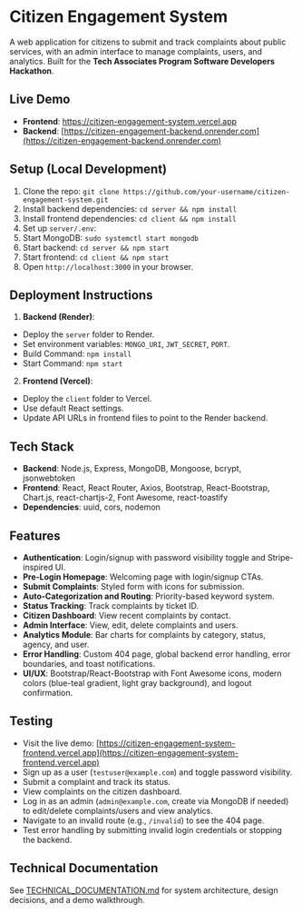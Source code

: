 # Citizen Engagement System

A web application for citizens to submit and track complaints about public services, with an admin interface to manage complaints, users, and analytics. Built for the **Tech Associates Program Software Developers Hackathon**.

## Live Demo
- **Frontend**: https://citizen-engagement-system.vercel.app
- **Backend**: [https://citizen-engagement-backend.onrender.com](https://citizen-engagement-backend.onrender.com)

## Setup (Local Development)
1. Clone the repo: `git clone https://github.com/your-username/citizen-engagement-system.git`
2. Install backend dependencies: `cd server && npm install`
3. Install frontend dependencies: `cd client && npm install`
4. Set up `server/.env`:
5. Start MongoDB: `sudo systemctl start mongodb`
6. Start backend: `cd server && npm start`
7. Start frontend: `cd client && npm start`
8. Open `http://localhost:3000` in your browser.

## Deployment Instructions
1. **Backend (Render)**:
- Deploy the `server` folder to Render.
- Set environment variables: `MONGO_URI`, `JWT_SECRET`, `PORT`.
- Build Command: `npm install`
- Start Command: `npm start`
2. **Frontend (Vercel)**:
- Deploy the `client` folder to Vercel.
- Use default React settings.
- Update API URLs in frontend files to point to the Render backend.

## Tech Stack
- **Backend**: Node.js, Express, MongoDB, Mongoose, bcrypt, jsonwebtoken
- **Frontend**: React, React Router, Axios, Bootstrap, React-Bootstrap, Chart.js, react-chartjs-2, Font Awesome, react-toastify
- **Dependencies**: uuid, cors, nodemon

## Features
- **Authentication**: Login/signup with password visibility toggle and Stripe-inspired UI.
- **Pre-Login Homepage**: Welcoming page with login/signup CTAs.
- **Submit Complaints**: Styled form with icons for submission.
- **Auto-Categorization and Routing**: Priority-based keyword system.
- **Status Tracking**: Track complaints by ticket ID.
- **Citizen Dashboard**: View recent complaints by contact.
- **Admin Interface**: View, edit, delete complaints and users.
- **Analytics Module**: Bar charts for complaints by category, status, agency, and user.
- **Error Handling**: Custom 404 page, global backend error handling, error boundaries, and toast notifications.
- **UI/UX**: Bootstrap/React-Bootstrap with Font Awesome icons, modern colors (blue-teal gradient, light gray background), and logout confirmation.

## Testing
- Visit the live demo: [https://citizen-engagement-system-frontend.vercel.app](https://citizen-engagement-system-frontend.vercel.app)
- Sign up as a user (`testuser@example.com`) and toggle password visibility.
- Submit a complaint and track its status.
- View complaints on the citizen dashboard.
- Log in as an admin (`admin@example.com`, create via MongoDB if needed) to edit/delete complaints/users and view analytics.
- Navigate to an invalid route (e.g., `/invalid`) to see the 404 page.
- Test error handling by submitting invalid login credentials or stopping the backend.

## Technical Documentation
See [TECHNICAL_DOCUMENTATION.md](TECHNICAL_DOCUMENTATION.md) for system architecture, design decisions, and a demo walkthrough.